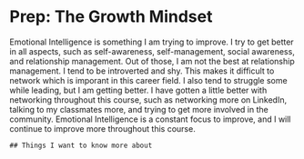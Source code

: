# Prep: The Growth Mindset

Emotional Intelligence is something I am trying to improve. I try to get better in all aspects, such as self-awareness, self-management, social awareness, and relationship management. Out of those, I am not the best at relationship management. I tend to be introverted and shy. This makes it difficult to network which is imporant in this career field. I also tend to struggle some while leading, but I am getting better. I have gotten a little better with networking throughout this course, such as networking more on LinkedIn, talking to my classmates more, and trying to get more involved in the community. Emotional Intelligence is a constant focus to improve, and I will continue to improve more throughout this course.

`## Things I want to know more about`
